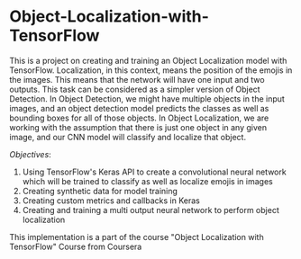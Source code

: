 # Object-Localization-with-TensorFlow
This is a project on creating and training an Object Localization model with TensorFlow. Localization, in this context, means the position of the emojis in the images. This means that the network will have one input and two outputs. This task can be considered as a simpler version of Object Detection. In Object Detection, we might have multiple objects in the input images, and an object detection model predicts the classes as well as bounding boxes for all of those objects. In Object Localization, we are working with the assumption that there is just one object in any given image, and our CNN model will classify and localize that object.

*Objectives*:

1. Using TensorFlow's Keras API to create a convolutional neural network which will be trained to classify as well as localize emojis in images
2. Creating synthetic data for model training
3. Creating custom metrics and callbacks in Keras
4. Creating and training a multi output neural network to perform object localization

This implementation is a part of the course "Object Localization with TensorFlow" Course from Coursera
